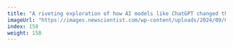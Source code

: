 ```yaml
---
title: "A riveting exploration of how AI models like ChatGPT changed the world"
imageUrl: "https://images.newscientist.com/wp-content/uploads/2024/09/06164614/SEI_219917842.jpg?width=788"
index: 158
weight: 158
---
```

